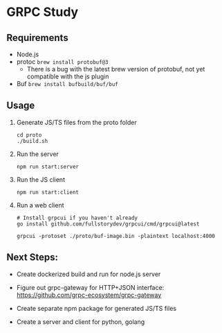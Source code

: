 # GRPC Study

## Requirements
- Node.js
- protoc `brew install protobuf@3`
    - There is a bug with the latest brew version of protobuf, not yet compatible with the js plugin
- Buf `brew install bufbuild/buf/buf`



## Usage

1. Generate JS/TS files from the proto folder
    ```
    cd proto
    ./build.sh
    ```
2. Run the server
    ```
    npm run start:server
    ```
3. Run the JS client
    ```
    npm run start:client
    ```
4. Run a web client
    ```
    # Install grpcui if you haven't already
    go install github.com/fullstorydev/grpcui/cmd/grpcui@latest

    grpcui -protoset ./proto/buf-image.bin -plaintext localhost:4000 
    ```


## Next Steps:

- Create dockerized build and run for node.js server

- Figure out grpc-gateway for HTTP+JSON interface: https://github.com/grpc-ecosystem/grpc-gateway

- Create separate npm package for generated JS/TS files

- Create a server and client for python, golang